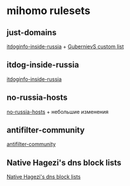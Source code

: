 # mihomo rulesets

## just-domains
[itdoginfo-inside-russia](https://github.com/itdoginfo/allow-domains/) + [GubernievS custom list](https://github.com/GubernievS/AntiZapret-VPN/blob/main/setup/root/antizapret/download/include-hosts.txt)

## itdog-inside-russia
[itdoginfo-inside-russia](https://github.com/itdoginfo/allow-domains/)

## no-russia-hosts
[no-russia-hosts](https://github.com/dartraiden/no-russia-hosts/blob/master/hosts.txt) + небольшие изменения

## antifilter-community
[antifilter-community](https://community.antifilter.download/)

## Native Hagezi's dns block lists
[Native Hagezi's dns block lists ](https://github.com/hagezi/dns-blocklists/tree/main/domains)